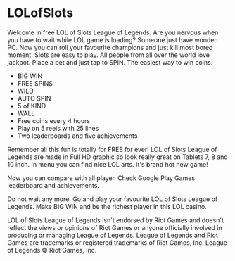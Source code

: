 # LOLofSlots

Welcome in free LOL of Slots League of Legends. 
Are you nervous when you have to wait while LOL game is loading? 
Someone just have wooden PC. 
Now you can roll your favourite champions and just kill most bored moment. 
Slots are easy to play. All people from all over the world love jackpot. 
Place a bet and just tap to SPIN. The easiest way to win coins. 
- BIG WIN 
- FREE SPINS 
- WILD 
- AUTO SPIN 
- 5 of KIND 
- WALL 
- Free coins every 4 hours 
- Play on 5 reels with 25 lines 
- Two leaderboards and five achievements 

Remember all this fun is totally for FREE for ever! 
LOL of Slots League of Legends are made in Full HD graphic so look really great on Tablets 7, 8 and 10 inch. 
In menu you can find nice LOL arts. It's brand hot new game! 

Now you can compare with all player. Check Google Play Games leaderboard and achievements. 

Do not wait any more. Go and play your favourite LOL of Slots League of Legends. 
Make BIG WIN and be the richest player in this LOL casino. 

LOL of Slots League of Legends isn't endorsed by Riot Games and doesn't reflect the views or opinions of 
Riot Games or anyone officially involved in producing or managing League of Legends. 
League of Legends and Riot Games are trademarks or registered trademarks of Riot Games, Inc. League of Legends © Riot Games, Inc.
